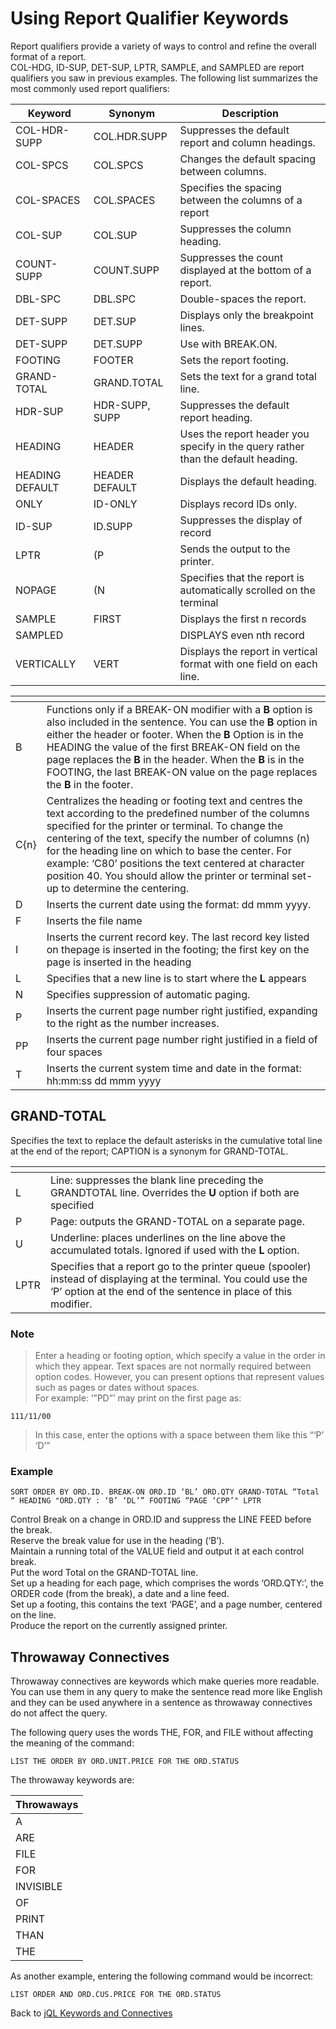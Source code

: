 # Using Report Qualifier Keywords  

<PageHeader />

Report qualifiers provide a variety of ways to control and refine the overall format of a report.  
COL-HDG, ID-SUP, DET-SUP, LPTR, SAMPLE, and SAMPLED are report qualifiers you saw in previous examples. The following list summarizes the most commonly used report qualifiers:  

| Keyword         | Synonym        | Description  |
| --- | --- | --- |
| COL-HDR-SUPP    | COL.HDR.SUPP   | Suppresses the default report and column headings. |  
| COL-SPCS        | COL.SPCS       | Changes the default spacing between columns. |  
| COL-SPACES      | COL.SPACES     | Specifies the spacing between the columns of a report |  
| COL-SUP         | COL.SUP        | Suppresses the column heading. |  
| COUNT-SUPP      | COUNT.SUPP     | Suppresses the count displayed at the bottom of a report. |  
| DBL-SPC         | DBL.SPC        | Double-spaces the report. |  
| DET-SUPP        | DET.SUP        | Displays only the breakpoint lines. |  
| DET-SUPP        | DET.SUPP       | Use with BREAK.ON. |  
| FOOTING         | FOOTER         | Sets the report footing. |  
| GRAND-TOTAL     | GRAND.TOTAL    | Sets the text for a grand total line. |  
| HDR-SUP         | HDR-SUPP, SUPP | Suppresses the default report heading. |  
| HEADING         | HEADER         | Uses the report header you specify in the query rather than the default heading. |  
| HEADING DEFAULT | HEADER DEFAULT | Displays the default heading. |  
| ONLY            | ID-ONLY        | Displays record IDs only. |  
| ID-SUP          | ID.SUPP        | Suppresses the display of record |  
| LPTR            | (P             | Sends the output to the printer. |  
| NOPAGE          | (N             | Specifies that the report is automatically scrolled on the terminal |  
| SAMPLE          | FIRST          | Displays the first n records |  
| SAMPLED         |                | DISPLAYS even nth record |  
| VERTICALLY      | VERT           | Displays the report in vertical format with one field on each line. |  

| <!----> |  <!----> |  
| ---  | --- |  
| B    | Functions only if a BREAK-ON modifier with a **B** option is also included in the sentence. You can use the **B** option in either the header or footer. When the **B** Option is in the HEADING the value of the first BREAK-ON field on the page replaces the **B** in the header. When the **B** is in the FOOTING, the last BREAK-ON value on the page replaces the **B** in the footer. |  
| C{n} | Centralizes the heading or footing text and centres the text according to the predefined number of the columns specified for the printer or terminal. To change the centering of the text, specify the number of columns (n) for the heading line on which to base the center. For example: ‘C80’ positions the text centered at character position 40. You should allow the printer or terminal set-up to determine the centering. |  
| D     | Inserts the current date using the format: dd mmm yyyy. |  
| F     | Inserts the file name |  
| I     | Inserts the current record key. The last record key listed on thepage is inserted in the footing; the first key on the page is inserted in the heading |  
| L     | Specifies that a new line is to start where the **L** appears |  
| N     | Specifies suppression of automatic paging. |  
| P     | Inserts the current page number right justified, expanding to the right as the number increases. |  
| PP    | Inserts the current page number right justified in a field of four spaces |  
| T     | Inserts the current system time and date in the format: hh:mm:ss dd mmm yyyy |  

## GRAND-TOTAL  

Specifies the text to replace the default asterisks in the cumulative total line at the end of the report; CAPTION is a synonym for GRAND-TOTAL.

| <!----> |  <!----> |  
| ---  | --- |
| L    | Line: suppresses the blank line preceding the GRANDTOTAL line. Overrides the **U** option if both are specified  |  
| P    | Page: outputs the GRAND-TOTAL on a separate page. |  
| U    | Underline: places underlines on the line above the accumulated totals. Ignored if used with the **L** option. |  
| LPTR | Specifies that a report go to the printer queue (spooler) instead of displaying at the terminal. You could use the ‘P’ option at the end of the sentence in place of this modifier. |  

### Note

>Enter a heading or footing option, which specify a value in the order in which they appear.
> Text spaces are not normally required between option codes. However, you can present options that represent values such as pages or dates without spaces.  
> For example: ’”PD”’ may print on the first page as:

```
111/11/00
```

>In this case, enter the options with a space between them like this “‘P’ ‘D’”

### Example

```
SORT ORDER BY ORD.ID. BREAK-ON ORD.ID ‘BL’ ORD.QTY GRAND-TOTAL “Total “ HEADING "ORD.QTY : ‘B’ ‘DL’” FOOTING “PAGE ‘CPP’" LPTR
```

Control Break on a change in ORD.ID and suppress the LINE FEED before the break.  
Reserve the break value for use in the heading (‘B’).  
Maintain a running total of the VALUE field and output it at each control break.  
Put the word Total on the GRAND-TOTAL line.  
Set up a heading for each page, which comprises the words ‘ORD.QTY:’, the ORDER code (from the break), a date and a line feed.  
Set up a footing, this contains the text ‘PAGE’, and a page number, centered on the line.  
Produce the report on the currently assigned printer.  

## Throwaway Connectives  

Throwaway connectives are keywords which make queries more readable.  
You can use them in any query to make the sentence read more like English and they can be used anywhere in a sentence as throwaway connectives do not affect the query.  

The following query uses the words THE, FOR, and FILE without affecting the meaning of the command:  

```
LIST THE ORDER BY ORD.UNIT.PRICE FOR THE ORD.STATUS
```

The throwaway keywords are:

| Throwaways |
| ---        |
| A          |  
| ARE        |  
| FILE       |  
| FOR        |  
| INVISIBLE  |  
| OF         |  
| PRINT      |  
| THAN       |  
| THE        |  

As another example, entering the following command would be incorrect:

```
LIST ORDER AND ORD.CUS.PRICE FOR THE ORD.STATUS
```

Back to [jQL Keywords and Connectives](./../README.md)  

<PageFooter />
